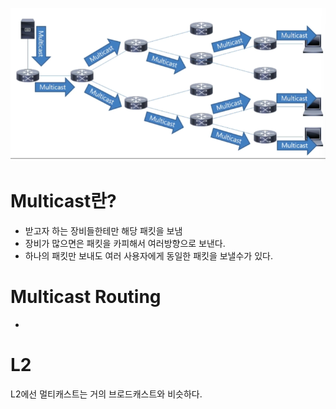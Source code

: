 ![mult](./img/multicast.png)

# Multicast란?

* 받고자 하는 장비들한테만 해당 패킷을 보냄
* 장비가 많으면은 패킷을 카피해서 여러방향으로 보낸다.
* 하나의 패킷만 보내도 여러 사용자에게 동일한 패킷을 보낼수가 있다.

# Multicast Routing

* 


# L2
L2에선 멀티캐스트는 거의 브로드캐스트와 비슷하다.